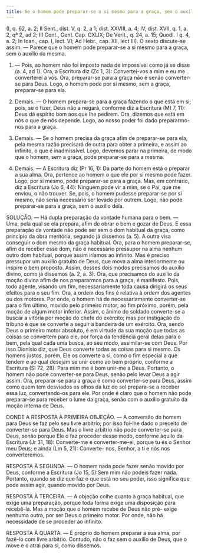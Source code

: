 ```yaml
---
title: Se o homem pode preparar-se a si mesmo para a graça, sem o auxílio externo da mesma
---
```


(I, q. 62, a. 2; II Sent., dist. V, q. 2, a 1; dist. XXVIII, a. 4; IV, dist. XVII, q. 1, a. 2, qª 2, ad 2; III Cont., Gent. Cap. CXLIX; De Verit., q. 24, a. 15; Quodl. I q. 4, a. 2; In Ioan., cap. I, lect. VI; Ad Hebr., cap. XII, lect III).
  O sexto discute-se assim. — Parece que o homem pode preparar-se a si mesmo para a graça, sem o auxílio da mesma.  

1. — Pois, ao homem não foi imposto nada de impossível como já se disse (a. 4, ad 1). Ora, a Escritura diz (Zc 1, 3): Convertei-vos a mim e eu me converterei a vós. Ora, preparar-se para a graça não é senão converter-se para Deus. Logo, o homem pode por si mesmo, sem a graça, preparar-se para ela.  

2. Demais. — O homem prepara-se para a graça fazendo o que está em si; pois, se o fizer, Deus não a negará, conforme diz a Escritura (Mt 7, 11): Deus dá espírito bom aos que lhe pedirem. Ora, dizemos que está em nós o que de nós depende. Logo, ao nosso poder foi dado prepararmo-nos para a graça.  

3. Demais. — Se o homem precisa da graça afim de preparar-se para ela, pela mesma razão precisará de outra para obter a primeira, e assim ao infinito, o que é inadmissível. Logo, devemos parar na primeira, de modo que o homem, sem a graça, pode preparar-se para a mesma.  

4. Demais. — A Escritura diz (Pr 16, 1): Da parte do homem está o preparar a sua alma. Ora, pertence ao homem o que ele por si mesmo pode fazer. Logo, por si mesmo, pode preparar-se para a graça.  Mas, em contrário, diz a Escritura (Jo 6, 44): Ninguém pode vir a mim, se o Pai, que me enviou, o não trouxer. Se, pois, o homem pudesse preparar-se por si mesmo, não seria necessário ser levado por outrem. Logo, não pode preparar-se para a graça, sem o auxílio dela.  

SOLUÇÃO. — Há dupla preparação da vontade humana para o bem. — Uma, pela qual se ela prepara, afim de obrar o bem e gozar de Deus. E essa preparação da vontade não pode ser sem o dom habitual da graça, como princípio da obra meritória, segundo já dissemos (a. 5). A outra visa conseguir o dom mesmo da graça habitual. Ora, para o homem preparar-se, afim de receber esse dom, não é necessário pressupor na alma nenhum outro dom habitual, porque assim iríamos ao infinito. Mas é preciso pressupor um auxílio gratuito de Deus, que mova a alma interiormente ou inspire o bem proposto. Assim, desses dois modos precisamos do auxílio divino, como já dissemos (a. 2, a. 3).
  Ora, que precisamos do auxílio da moção divina afim de nos prepararmos para a graça, é manifesto. Pois, todo agente, visando um fim, necessariamente toda causa dirigirá os seus efeitos para o seu fim. Ora, a ordem dos fins é relativa à ordem dos agentes ou dos motores. Por onde, o homem há de necessariamente converter-se para o fim último, movido pelo primeiro motor; ao fim próximo, porém, pela moção de algum motor inferior. Assim, o ânimo do soldado converte-se a buscar a vitória por moção do chefe do exército; mas por instigação do tribuno é que se converte a seguir a bandeira de um exército. Ora, sendo Deus o primeiro motor absoluto, é em virtude da sua moção que todas as coisas se convertem para ele, por força da tendência geral delas para o bem, pela qual cada uma busca, ao seu modo, assimilar-se com Deus. Por isso Dionísio diz, que Deus converte todas as coisas para si mesmo. Os homens justos, porém, Ele os converte a si, como o fim especial a que tendem e ao qual desejam se unir como ao bem próprio, conforme a Escritura (Sl 72, 28): Para mim me é bom unir-me a Deus. Portanto, o homem não pode converter-se para Deus, senão pelo levar Deus a agir assim. Ora, preparar-se para a graça é como converter-se para Deus, assim como quem tem desviados os olhos da luz do sol prepara-se a receber essa luz, convertendo-os para ele. Por onde é claro que o homem não pode preparar-se para receber o lume da graça, senão com o auxílio gratuito da moção interna de Deus.  

DONDE A RESPOSTA À PRIMEIRA OBJEÇÃO. — A conversão do homem para Deus se faz pelo seu livre arbítrio; por isso foi-lhe dado o preceito de converter-se para Deus. Mas o livre arbítrio não pode converter-se para Deus, senão porque Ele o faz proceder desse modo, conforme àquilo da Escritura (Jr 31, 18): Converte-me e converter-me-ei, porque tu és o Senhor meu Deus; e ainda (Lm 5, 21): Converte- nos, Senhor, a ti e nós nos converteremos.  

RESPOSTA À SEGUNDA. — O homem nada pode fazer senão movido por Deus, conforme a Escritura (Jo 15, 5):Sem mim não podeis fazer nada. Portanto, quando se diz que faz o que está no seu poder, isso significa que pode assim agir, quando movido por Deus.  

RESPOSTA À TERCEIRA. — A objeção colhe quanto à graça habitual, que exige uma preparação, porque toda forma exige uma disposição para recebê-la. Mas a moção que o homem recebe de Deus não pré- exige nenhuma outra, por ser Deus o primeiro motor. Por onde, não há necessidade de se proceder ao infinito.  

RESPOSTA À QUARTA. — É próprio do homem preparar a sua alma, por fazê-lo com livre arbítrio. Contudo, não o faz sem o auxílio de Deus, que o move e o atrai para si, como dissemos.